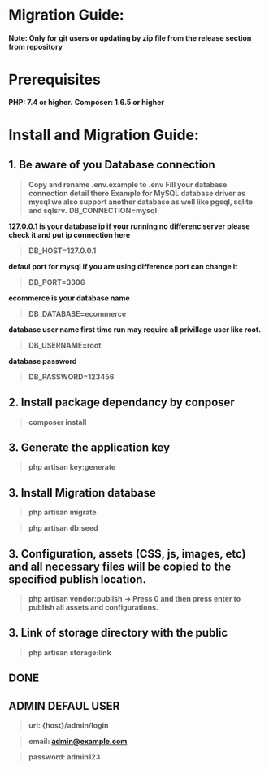 # Migration Guide:

#### Note: Only for git users or updating by zip file from the release section from repository

# Prerequisites
**PHP: 7.4 or higher.**
**Composer: 1.6.5 or higher**

# Install and Migration Guide:

## 1. Be aware of you Database connection
> **Copy and rename .env.example to .env**
> **Fill your database connection detail there**
**Example for MySQL**
**database driver as mysql we also support another database as well like pgsql, sqlite and sqlsrv.**
> **DB_CONNECTION=mysql**

**127.0.0.1 is your database ip if your running no differenc server please check it and put ip connection here**
> **DB_HOST=127.0.0.1**

**defaul port for mysql if you are using difference port can change it**
> **DB_PORT=3306**

**ecommerce is your database name**
> **DB_DATABASE=ecommerce**

**database user name first time run may require all privillage user like root.**
> **DB_USERNAME=root**

**database password**
> **DB_PASSWORD=123456**

## 2. Install package dependancy by conposer

> **composer install**

## 3. Generate the application key

> **php artisan key:generate**

## 3. Install Migration database

> **php artisan migrate**

> **php artisan db:seed**

## 3. Configuration, assets (CSS, js, images, etc) and all necessary files will be copied to the specified publish location.

> **php artisan vendor:publish**
> **-> Press 0 and then press enter to publish all assets and configurations.**

## 3. Link of storage directory with the public

> **php artisan storage:link**

## DONE ##

## ADMIN DEFAUL USER
> **url: {host}/admin/login**

> **email: admin@example.com**

> **password: admin123**